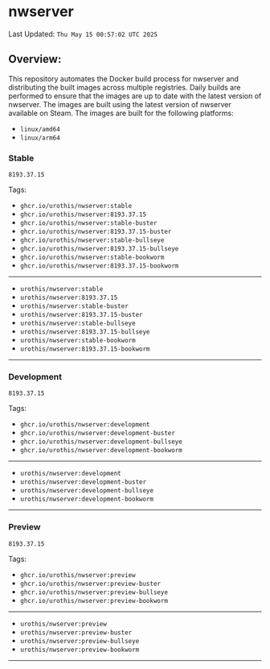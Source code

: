 # <b>nwserver</b>

Last Updated: `Thu May 15 00:57:02 UTC 2025`

## Overview:
This repository automates the Docker build process for nwserver and distributing the built images across multiple registries. Daily builds are performed to ensure that the images are up to date with the latest version of nwserver. The images are built using the latest version of nwserver available on Steam.
The images are built for the following platforms:

- `linux/amd64`
- `linux/arm64`

### Stable
`8193.37.15`

Tags: 

- `ghcr.io/urothis/nwserver:stable`
- `ghcr.io/urothis/nwserver:8193.37.15`
- `ghcr.io/urothis/nwserver:stable-buster`
- `ghcr.io/urothis/nwserver:8193.37.15-buster`
- `ghcr.io/urothis/nwserver:stable-bullseye`
- `ghcr.io/urothis/nwserver:8193.37.15-bullseye`
- `ghcr.io/urothis/nwserver:stable-bookworm`
- `ghcr.io/urothis/nwserver:8193.37.15-bookworm`
---
- `urothis/nwserver:stable`
- `urothis/nwserver:8193.37.15`
- `urothis/nwserver:stable-buster`
- `urothis/nwserver:8193.37.15-buster`
- `urothis/nwserver:stable-bullseye`
- `urothis/nwserver:8193.37.15-bullseye`
- `urothis/nwserver:stable-bookworm`
- `urothis/nwserver:8193.37.15-bookworm`
---

### Development
`8193.37.15`

Tags: 

- `ghcr.io/urothis/nwserver:development`
- `ghcr.io/urothis/nwserver:development-buster`
- `ghcr.io/urothis/nwserver:development-bullseye`
- `ghcr.io/urothis/nwserver:development-bookworm`
---
- `urothis/nwserver:development`
- `urothis/nwserver:development-buster`
- `urothis/nwserver:development-bullseye`
- `urothis/nwserver:development-bookworm`
---

### Preview
`8193.37.15`

Tags: 

- `ghcr.io/urothis/nwserver:preview`
- `ghcr.io/urothis/nwserver:preview-buster`
- `ghcr.io/urothis/nwserver:preview-bullseye`
- `ghcr.io/urothis/nwserver:preview-bookworm`
---
- `urothis/nwserver:preview`
- `urothis/nwserver:preview-buster`
- `urothis/nwserver:preview-bullseye`
- `urothis/nwserver:preview-bookworm`
---
